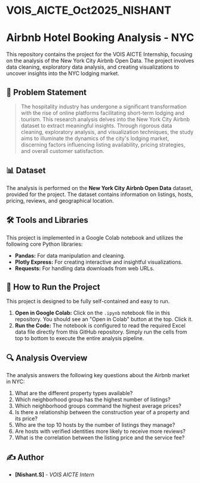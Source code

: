 # VOIS_AICTE_Oct2025_NISHANT
# Airbnb Hotel Booking Analysis - NYC

This repository contains the project for the VOIS AICTE Internship, focusing on the analysis of the New York City Airbnb Open Data. The project involves data cleaning, exploratory data analysis, and creating visualizations to uncover insights into the NYC lodging market.

## 📝 Problem Statement

> The hospitality industry has undergone a significant transformation with the rise of online platforms facilitating short-term lodging and tourism. This research analysis delves into the New York City Airbnb dataset to extract meaningful insights. Through rigorous data cleaning, exploratory analysis, and visualization techniques, the study aims to illuminate the dynamics of the city's lodging market, discerning factors influencing listing availability, pricing strategies, and overall customer satisfaction.

## 📊 Dataset

The analysis is performed on the **New York City Airbnb Open Data** dataset, provided for the project. The dataset contains information on listings, hosts, pricing, reviews, and geographical location.

## 🛠️ Tools and Libraries

This project is implemented in a Google Colab notebook and utilizes the following core Python libraries:
* **Pandas:** For data manipulation and cleaning.
* **Plotly Express:** For creating interactive and insightful visualizations.
* **Requests:** For handling data downloads from web URLs.

## 🚀 How to Run the Project

This project is designed to be fully self-contained and easy to run.

1.  **Open in Google Colab:** Click on the `.ipynb` notebook file in this repository. You should see an "Open in Colab" button at the top. Click it.
2.  **Run the Code:** The notebook is configured to read the required Excel data file directly from this GitHub repository. Simply run the cells from top to bottom to execute the entire analysis pipeline.

## 🔍 Analysis Overview

The analysis answers the following key questions about the Airbnb market in NYC:

1.  What are the different property types available?
2.  Which neighborhood group has the highest number of listings?
3.  Which neighborhood groups command the highest average prices?
4.  Is there a relationship between the construction year of a property and its price?
5.  Who are the top 10 hosts by the number of listings they manage?
6.  Are hosts with verified identities more likely to receive more reviews?
7.  What is the correlation between the listing price and the service fee?

## ✍️ Author

* **[Nishant.S]** - *VOIS AICTE Intern*
